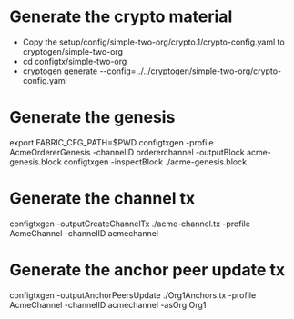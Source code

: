 # Generate the crypto material
- Copy the setup/config/simple-two-org/crypto.1/crypto-config.yaml  to cryptogen/simple-two-org
- cd configtx/simple-two-org
- cryptogen generate --config=../../cryptogen/simple-two-org/crypto-config.yaml

# Generate the genesis
export FABRIC_CFG_PATH=$PWD
configtxgen -profile AcmeOrdererGenesis -channelID ordererchannel -outputBlock acme-genesis.block
configtxgen -inspectBlock ./acme-genesis.block

# Generate the channel tx
configtxgen -outputCreateChannelTx ./acme-channel.tx  -profile AcmeChannel -channelID acmechannel

# Generate the anchor peer update tx
configtxgen -outputAnchorPeersUpdate ./Org1Anchors.tx -profile AcmeChannel -channelID acmechannel -asOrg Org1
